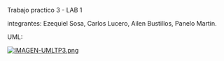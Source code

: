 Trabajo practico 3 - LAB 1

integrantes: Ezequiel Sosa, Carlos Lucero, Ailen Bustillos, Panelo Martin.

UML:

[![IMAGEN-UMLTP3.png](https://i.postimg.cc/bN064J5s/IMAGEN-UMLTP3.png)](https://postimg.cc/3dRCvKYT)


